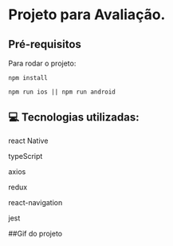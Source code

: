 # Projeto para Avaliação.

## Pré-requisitos

Para rodar o projeto:

```
npm install
```

```
npm run ios || npm run android
```

## 💻 Tecnologias utilizadas:

react Native

typeScript

axios

redux

react-navigation

jest

##Gif do projeto
